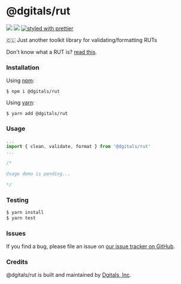 # @dgitals/rut 
[![](https://img.shields.io/npm/v/@dgitals/rut.svg)](https://www.npmjs.com/package/@dgitals/rut) [![](https://img.shields.io/badge/coverage-100%25-green.svg)](https://github.com/dgitals/rut/blob/master/__tests__/index.test.js) [![styled with prettier](https://img.shields.io/badge/styled_with-prettier-ff69b4.svg)](https://github.com/prettier/prettier)




🇨🇱 Just another toolkit library for validating/formatting RUTs

Don't know what a RUT is? [read this](https://transferwise.com/us/blog/rut-run-meaning-chile).

### Installation

Using [npm](https://www.npmjs.com/):

    $ npm i @dgitals/rut


Using [yarn](https://yarnpkg.com/):

    $ yarn add @dgitals/rut


### Usage

```js
...
import { clean, validate, format } from '@dgitals/rut'
...

/*

Usage demo is pending... 

*/
```

### Testing

```js
$ yarn install
$ yarn test
```
### Issues

If you find a bug, please file an issue on [our issue tracker on GitHub](https://github.com/dgitals/rut/issues).

### Credits

@dgitals/rut  is built and maintained by [Dgitals, Inc](https://github.com/dgitals).
